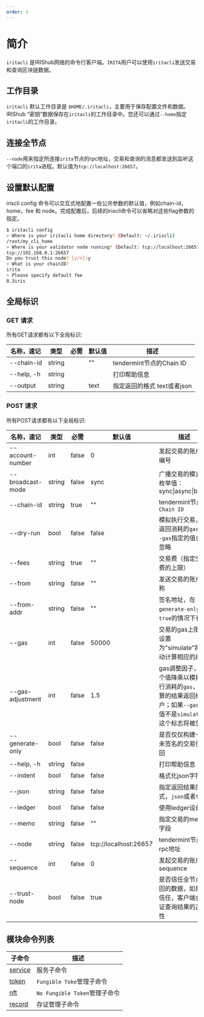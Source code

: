 ```yaml
---
order: 1
---
```


# 简介

`iritacli` 是IRIShub网络的命令行客户端。`IRITA`用户可以使用`iritacli`发送交易和查询区块链数据。

## 工作目录

`iritacli` 默认工作目录是 `$HOME/.iritacli`，主要用于保存配置文件和数据。IRIShub “密钥”数据保存在`iritacli`的工作目录中。您还可以通过`--home`指定`iritacli`的工作目录。

## 连接全节点

`--node`用来指定所连接`irita`节点的rpc地址，交易和查询的消息都发送到监听这个端口的`irita`进程。默认值为`tcp://localhost:26657`。

## 设置默认配置

iriscli config 命令可以交互式地配置一些公共参数的默认值，例如chain-id，home，fee 和 node。完成配置后，后续的iriscli命令可以省略对这些flag参数的指定。

```bash
$ iritacli config
> Where is your iritacli home directory? (Default: ~/.iriscli)
/root/my_cli_home
> Where is your validator node running? (Default: tcp://localhost:26657)
tcp://192.168.0.1:26657
Do you trust this node? [y/n]:y
> What is your chainID?
irita
> Please specify default fee
0.3iris
```

## 全局标识

### GET 请求

所有GET请求都有以下全局标识:

| 名称，速记 | 类型   | 必需 | 默认值 | 描述                        |
| ---------- | ------ | ---- | ------ | --------------------------- |
| --chain-id | string |      | ""     | tendermint节点的Chain ID    |
| --help, -h | string |      |        | 打印帮助信息                |
| --output   | string |      | text   | 指定返回的格式 text或者json |

### POST 请求

所有POST请求都有以下全局标识:

| 名称，速记       | 类型   | 必需  | 默认值                | 描述                                                         |
| ---------------- | ------ | ----- | --------------------- | ------------------------------------------------------------ |
| --account-number | int    | false | 0                     | 发起交易的账户的编号                                         |
| --broadcast-mode | string | false | sync                  | 广播交易的模式，枚举值：sync\|async\|block                   |
| --chain-id       | string | true  | ""                    | tendermint节点的`Chain ID`                                   |
| --dry-run        | bool   | false | false                 | 模拟执行交易，并返回消耗的`gas`。`--gas`指定的值会被忽略     |
| --fees           | string | true  | ""                    | 交易费（指定交易费的上限）                                   |
| --from           | string | false | ""                    | 发送交易的账户名称                                           |
| --from-addr      | string | false | ""                    | 签名地址，在`generate-only`为`true`的情况下有效              |
| --gas            | int    | false | 50000                 | 交易的gas上限；设置为"simulate"将自动计算相应的阈值          |
| --gas-adjustment | int    | false | 1.5                   | gas调整因子，这个值降乘以模拟执行消耗的`gas`，计算的结果返回给用户；如果`--gas`的值不是`simulate`，这个标志将被忽略 |
| --generate-only  | bool   | false | false                 | 是否仅仅构建一个未签名的交易便返回                           |
| --help, -h       | string | false |                       | 打印帮助信息                                                 |
| --indent         | bool   | false | false                 | 格式化json字符串                                             |
| --json           | string | false | false                 | 指定返回结果的格式，`json`或者`text`                         |
| --ledger         | bool   | false | false                 | 使用ledger设备                                               |
| --memo           | string | false | ""                    | 指定交易的memo字段                                           |
| --node           | string | false | tcp://localhost:26657 | tendermint节点的rpc地址                                      |
| --sequence       | int    | false | 0                     | 发起交易的账户的sequence                                     |
| --trust-node     | bool   | false | true                  | 是否信任全节点返回的数据，如果不信任，客户端会验证查询结果的正确性 |

## 模块命令列表

| **子命令**              | **描述**                      |
| ----------------------- | ----------------------------- |
| [service](./service.md) | 服务子命令                    |
| [token](./token.md)     | `Fungible Toke`管理子命令     |
| [nft](./nft.md)         | `No Fungible Token`管理子命令 |
| [record](./record.md)   | 存证管理子命令                |

